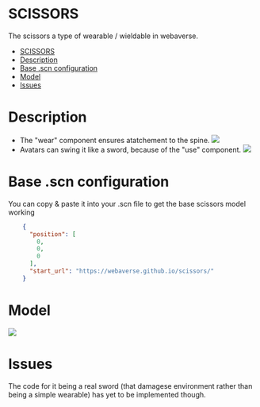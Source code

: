 # SCISSORS

The scissors a type of wearable / wieldable in webaverse. 

- [SCISSORS](#scissors)
- [Description](#description)
- [Base .scn configuration](#base-scn-configuration)
- [Model](#model)
- [Issues](#issues)

# Description 
- The "wear" component ensures atatchement to the spine.
![](https://i.imgur.com/6ZaQVJ8.png)
- Avatars can swing it like a sword, because of the "use" component. 
![](https://i.imgur.com/mq2yoEX.png)

# Base .scn configuration
You can copy & paste it into your .scn file to get the base scissors model working
```json
    {
      "position": [
        0,
        0,
        0
      ],
      "start_url": "https://webaverse.github.io/scissors/"
    }
```
# Model 
![](https://i.imgur.com/3b3Ukin.png)

# Issues
The code for it being a real sword (that damagese environment rather than being a simple wearable) has yet to be implemented though.
